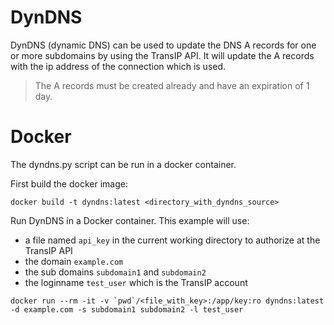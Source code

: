 # DynDNS
DynDNS (dynamic DNS) can be used to update the DNS A records for one or more 
subdomains by using the TransIP API. It will update the A records with the
ip address of the connection which is used.

> The A records must be created already and have an expiration of 1 day.

# Docker
The dyndns.py script can be run in a docker container.

First build the docker image:
```
docker build -t dyndns:latest <directory_with_dyndns_source>
```

Run DynDNS in a Docker container. This example will use:
- a file named `api_key` in the current working directory to authorize at the TransIP API
- the domain `example.com`
- the sub domains `subdomain1` and `subdomain2`
- the loginname `test_user` which is the TransIP account
```
docker run --rm -it -v `pwd`/<file_with_key>:/app/key:ro dyndns:latest -d example.com -s subdomain1 subdomain2 -l test_user
```